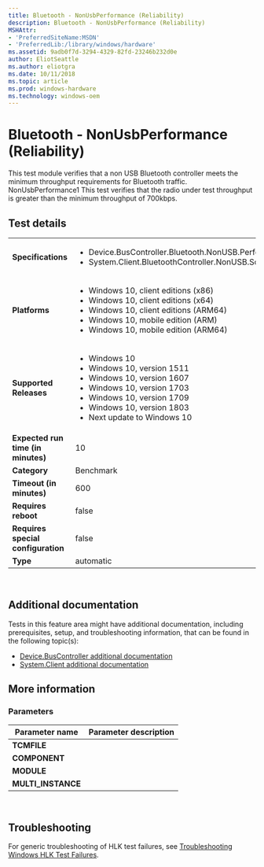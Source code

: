 ```yaml
---
title: Bluetooth - NonUsbPerformance (Reliability)
description: Bluetooth - NonUsbPerformance (Reliability)
MSHAttr:
- 'PreferredSiteName:MSDN'
- 'PreferredLib:/library/windows/hardware'
ms.assetid: 9adb0f7d-3294-4329-82fd-23246b232d0e
author: EliotSeattle
ms.author: eliotgra
ms.date: 10/11/2018
ms.topic: article
ms.prod: windows-hardware
ms.technology: windows-oem
---
```


# <span id="p_hlk_test.5b44ffb4-52a2-4ff8-a2fe-5bc22810e273"></span>Bluetooth - NonUsbPerformance (Reliability)


This test module verifies that a non USB Bluetooth controller meets the minimum throughput requirements for Bluetooth traffic. NonUsbPerformance1 This test verifies that the radio under test throughput is greater than the minimum throughput of 700kbps.

## Test details
|||
|---|---|
| **Specifications**  | <ul><li>Device.BusController.Bluetooth.NonUSB.Performance</li><li>System.Client.BluetoothController.NonUSB.ScoSupport</li></ul> |  
| **Platforms**   | <ul><li>Windows 10, client editions (x86)</li><li>Windows 10, client editions (x64)</li><li>Windows 10, client editions (ARM64)</li><li>Windows 10, mobile edition (ARM)</li><li>Windows 10, mobile edition (ARM64)</li></ul> |
| **Supported Releases** | <ul><li>Windows 10</li><li>Windows 10, version 1511</li><li>Windows 10, version 1607</li><li>Windows 10, version 1703</li><li>Windows 10, version 1709</li><li>Windows 10, version 1803</li><li>Next update to Windows 10</li></ul> |
|**Expected run time (in minutes)**| 10 |
|**Category**| Benchmark |
|**Timeout (in minutes)**| 600 |
|**Requires reboot**| false |
|**Requires special configuration**| false |
|**Type**| automatic |

 

## <span id="Additional_documentation"></span><span id="additional_documentation"></span><span id="ADDITIONAL_DOCUMENTATION"></span>Additional documentation


Tests in this feature area might have additional documentation, including prerequisites, setup, and troubleshooting information, that can be found in the following topic(s):

-   [Device.BusController additional documentation](device-buscontroller-additional-documentation.md)
-   [System.Client additional documentation](system-client-additional-documentation.md)

## <span id="More_information"></span><span id="more_information"></span><span id="MORE_INFORMATION"></span>More information


### <span id="Parameters"></span><span id="parameters"></span><span id="PARAMETERS"></span>Parameters

| Parameter name      | Parameter description |
|---------------------|-----------------------|
| **TCMFILE**         |                       |
| **COMPONENT**       |                       |
| **MODULE**          |                       |
| **MULTI\_INSTANCE** |                       |

 

## <span id="Troubleshooting"></span><span id="troubleshooting"></span><span id="TROUBLESHOOTING"></span>Troubleshooting


For generic troubleshooting of HLK test failures, see [Troubleshooting Windows HLK Test Failures](..\user\troubleshooting-windows-hlk-test-failures.md).

 

 






